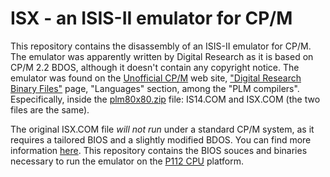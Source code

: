 # ISX - an ISIS-II emulator for CP/M

This repository contains the disassembly of an ISIS-II emulator for CP/M. The emulator was apparently written by Digital Research as it is based on CP/M 2.2 BDOS, although it doesn't contain any copyright notice. The emulator was found on the [Unofficial CP/M](http://www.cpm.z80.de/) web site, ["Digital Research Binary Files"](http://www.cpm.z80.de/binary.html) page, "Languages" section, among the "PLM compilers". Especifically, inside the [plm80x80.zip](http://www.cpm.z80.de/download/plm80x80.zip) file: IS14.COM and ISX.COM (the two files are the same).

The original ISX.COM file _will not run_ under a standard CP/M system, as it requires a tailored BIOS and a slightly modified BDOS. You can find more information [here](https://p112.sourceforge.net/index.php?isx). This repository contains the BIOS souces and binaries necessary to run the emulator on the [P112 CPU](https://en.wikipedia.org/wiki/P112) platform.

